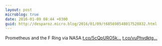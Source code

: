 ```yaml
---
layout: post
microblog: true
date: 2016-01-09 08:44 +0300
guid: http://desparoz.micro.blog/2016/01/09/t685698548017528832.html
---
```

Prometheus and the F Ring via NASA [t.co/5cQpURO5k...](https://t.co/5cQpURO5kk) [t.co/vuPhvdktg...](https://t.co/vuPhvdktgI)
